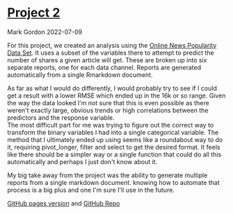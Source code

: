 [Project 2](https://jovannicatalan.github.io/ST558-Project2/)
================
Mark Gordon
2022-07-09

For this project, we created an analysis using the [Online News Popularity Data Set](https://archive.ics.uci.edu/ml/datasets/Online+News+Popularity).  It uses a subset of the variables there to attempt to predict the number of shares a given article will get.  These are broken up into six separate reports, one for each data channel.  Reports are generated automatically from a single Rmarkdown document.

As far as what I would do differently, I would probably try to see if I could get a result with a lower RMSE which ended up in the 16k or so range.  Given the way the data looked I'm not sure that this is even possible as there weren't exactly large, obvious trends or high correlations between the predictors and the response variable.  
The most difficult part for me was trying to figure out the correct way to transform the binary variables I had into a single categorical variable.  The method that I ultimately ended up using seems like a roundabout way to do it, requiring pivot_longer, filter and select to get the desired format.  It feels like there should be a simpler way or a single function that could do all this automatically and perhaps I just don't know about it.  

My big take away from the project was the ability to generate multiple reports from a single markdown document.  knowing how to automate that process is a big plus and one I'm sure I'll use in the future.

[GitHub pages version](https://jovannicatalan.github.io/ST558-Project2/) and [GitHub Repo](https://github.com/jovannicatalan/ST558-Project2)
